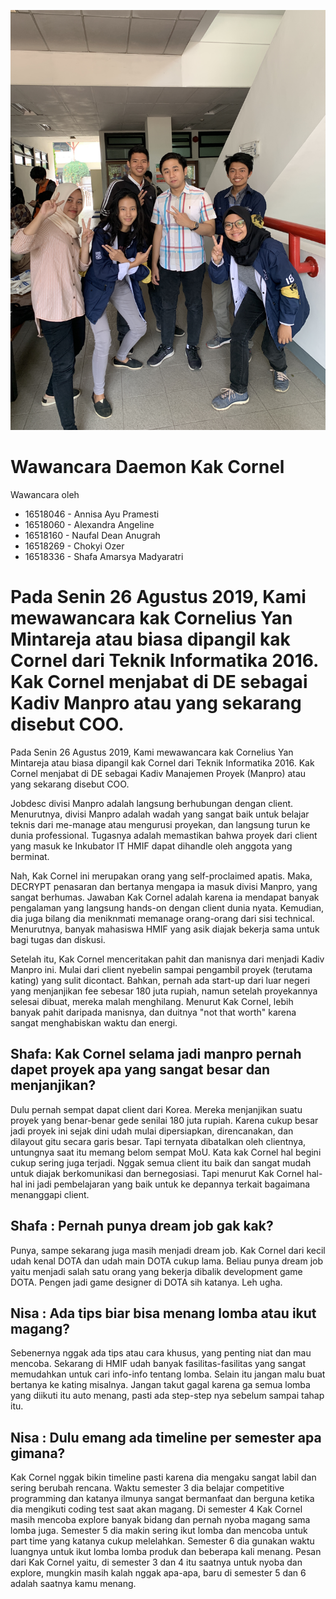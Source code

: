 ![foto](./16518046-16518060-16518160-16518269-16518336.jpg)

# Wawancara Daemon Kak Cornel
Wawancara oleh
* 16518046 - Annisa Ayu Pramesti
* 16518060 - Alexandra Angeline
* 16518160 - Naufal Dean Anugrah
* 16518269 - Chokyi Ozer
* 16518336 - Shafa Amarsya Madyaratri

Pada Senin 26 Agustus 2019, Kami mewawancara kak Cornelius Yan Mintareja atau biasa dipangil kak Cornel dari Teknik Informatika 2016. Kak Cornel menjabat di DE sebagai Kadiv Manpro atau yang sekarang disebut COO.
=======
Pada Senin 26 Agustus 2019, Kami mewawancara kak Cornelius Yan Mintareja atau biasa dipangil kak Cornel dari Teknik Informatika 2016. Kak Cornel menjabat di DE sebagai Kadiv Manajemen Proyek (Manpro) atau yang sekarang disebut COO.

Jobdesc divisi Manpro adalah langsung berhubungan dengan client. Menurutnya, divisi Manpro adalah wadah yang sangat baik untuk belajar teknis dari me-manage atau mengurusi proyekan, dan langsung turun ke dunia professional. Tugasnya adalah memastikan bahwa proyek dari client yang masuk ke Inkubator IT HMIF dapat dihandle oleh anggota yang berminat.

Nah, Kak Cornel ini merupakan orang yang self-proclaimed apatis. Maka, DECRYPT penasaran dan bertanya mengapa ia masuk divisi Manpro, yang sangat berhumas. Jawaban Kak Cornel adalah karena ia mendapat banyak pengalaman yang langsung hands-on dengan client dunia nyata. Kemudian, dia juga bilang dia meniknmati memanage orang-orang dari sisi technical. Menurutnya, banyak mahasiswa HMIF yang asik diajak bekerja sama untuk bagi tugas dan diskusi.

Setelah itu, Kak Cornel menceritakan pahit dan manisnya dari menjadi Kadiv Manpro ini. Mulai dari client nyebelin sampai pengambil proyek (terutama kating) yang sulit dicontact. Bahkan, pernah ada start-up dari luar negeri yang menjanjikan fee sebesar 180 juta rupiah, namun setelah proyekannya selesai dibuat, mereka malah menghilang. Menurut Kak Cornel, lebih banyak pahit daripada manisnya, dan duitnya "not that worth" karena sangat menghabiskan waktu dan energi.

## Shafa: Kak Cornel selama jadi manpro pernah dapet proyek apa yang sangat besar dan menjanjikan?
Dulu pernah sempat dapat client dari Korea. Mereka menjanjikan suatu proyek yang benar-benar gede senilai 180 juta rupiah. Karena cukup besar jadi proyek ini sejak dini udah mulai dipersiapkan, direncanakan, dan dilayout gitu secara garis besar. Tapi ternyata dibatalkan oleh clientnya, untungnya saat itu memang belom sempat MoU. Kata kak Cornel hal begini cukup sering juga terjadi. Nggak semua client itu baik dan sangat mudah untuk diajak berkomunikasi dan bernegosiasi. Tapi menurut Kak Cornel hal-hal ini jadi pembelajaran yang baik untuk ke depannya terkait bagaimana menanggapi client.

## Shafa : Pernah punya dream job gak kak?
Punya, sampe sekarang juga masih menjadi dream job. Kak Cornel dari kecil udah kenal DOTA dan udah main DOTA cukup lama. Beliau punya dream job yaitu menjadi salah satu orang yang bekerja dibalik development game DOTA. Pengen jadi game designer di DOTA sih katanya. Leh ugha.

## Nisa : Ada tips biar bisa menang lomba atau ikut magang?
Sebenernya nggak ada tips atau cara khusus, yang penting niat dan mau mencoba. Sekarang di HMIF udah banyak fasilitas-fasilitas yang sangat memudahkan untuk cari info-info tentang lomba. Selain itu jangan malu buat bertanya ke kating misalnya. Jangan takut gagal karena ga semua lomba yang diikuti itu auto menang, pasti ada step-step nya sebelum sampai tahap itu. 

## Nisa : Dulu emang ada timeline per semester apa gimana?
Kak Cornel nggak bikin timeline pasti karena dia mengaku sangat labil dan sering berubah rencana. Waktu semester 3 dia belajar competitive programming dan katanya ilmunya sangat bermanfaat dan berguna ketika dia mengikuti coding test saat akan magang. Di semester 4 Kak Cornel masih mencoba explore banyak bidang dan pernah nyoba magang sama lomba juga. Semester 5 dia makin sering ikut lomba dan mencoba untuk part time yang katanya cukup melelahkan. Semester 6 dia gunakan waktu luangnya untuk ikut lomba lomba produk dan beberapa kali menang. Pesan dari Kak Cornel yaitu, di semester 3 dan 4 itu saatnya untuk nyoba dan explore, mungkin masih kalah nggak apa-apa, baru di semester 5 dan 6 adalah saatnya kamu menang.
